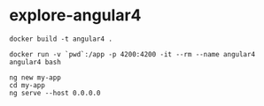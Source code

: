 # explore-angular4

	docker build -t angular4 .

	docker run -v `pwd`:/app -p 4200:4200 -it --rm --name angular4 angular4 bash

	ng new my-app
	cd my-app
	ng serve --host 0.0.0.0 